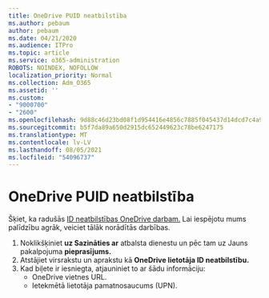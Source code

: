 ```yaml
---
title: OneDrive PUID neatbilstība
ms.author: pebaum
author: pebaum
ms.date: 04/21/2020
ms.audience: ITPro
ms.topic: article
ms.service: o365-administration
ROBOTS: NOINDEX, NOFOLLOW
localization_priority: Normal
ms.collection: Adm_O365
ms.assetid: ''
ms.custom:
- "9000700"
- "2600"
ms.openlocfilehash: 9d88c46d23bd08f1d954416e4856c7885f045437d14dcd7c4a9c25f0b1288b8f
ms.sourcegitcommit: b5f7da89a650d2915dc652449623c78be6247175
ms.translationtype: MT
ms.contentlocale: lv-LV
ms.lasthandoff: 08/05/2021
ms.locfileid: "54096737"
---
```

# <a name="onedrive-puid-mismatch"></a>OneDrive PUID neatbilstība

Šķiet, ka radušās [ID neatbilstības OneDrive darbam.](https://docs.microsoft.com/sharepoint/troubleshoot/administration/access-denied-or-need-permission-error-sharepoint-online-or-onedrive-for-business#when-accessing-a-onedrive-site) Lai iespējotu mums palīdzību agrāk, veiciet tālāk norādītās darbības.

1. Noklikšķiniet **uz Sazināties ar** atbalsta dienestu un pēc tam uz Jauns pakalpojuma **pieprasījums.**
2. Atstājiet virsrakstu un aprakstu kā **OneDrive lietotāja ID neatbilstību.**
3. Kad biļete ir iesniegta, atjauniniet to ar šādu informāciju:
    - OneDrive vietnes URL.
    - Ietekmētā lietotāja pamatnosaucums (UPN).
